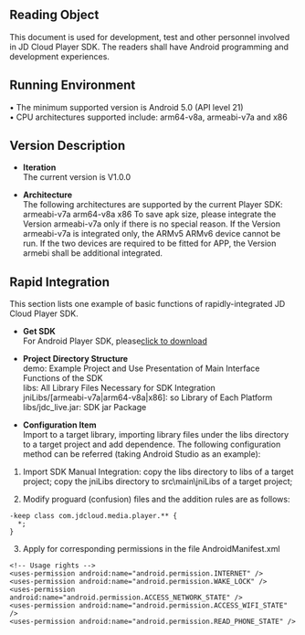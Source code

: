 ## Reading Object
This document is used for development, test and other personnel involved in JD Cloud Player SDK. The readers shall have Android programming and development experiences.  

## Running Environment
•	The minimum supported version is Android 5.0 (API level 21)  
•	CPU architectures supported include: arm64-v8a, armeabi-v7a and x86

## Version Description
* **Iteration**  
The current version is V1.0.0  

* **Architecture**  
The following architectures are supported by the current Player SDK:
armeabi-v7a
arm64-v8a
x86
To save apk size, please integrate the Version armeabi-v7a only if there is no special reason.
If the Version armeabi-v7a is integrated only, the ARMv5 ARMv6 device cannot be run. If the two devices are required to be fitted for APP, the Version armebi shall be additional integrated. 

## Rapid Integration
This section lists one example of basic functions of rapidly-integrated JD Cloud Player SDK.

* **Get SDK**  
For Android Player SDK, please<a href="https://zhanghao274.s3.cn-north-1.jdcloud-oss.com/jdcloud_live_android_demo.zip">click to download</a><br/>  

* **Project Directory Structure**  
demo: Example Project and Use Presentation of Main Interface Functions of the SDK    
libs: All Library Files Necessary for SDK Integration    
jniLibs/[armeabi-v7a|arm64-v8a|x86]: so Library of Each Platform    
libs/jdc_live.jar: SDK jar Package    

* **Configuration Item**    
Import to a target library, importing library files under the libs directory to a target project and add dependence.
The following configuration method can be referred (taking Android Studio as an example):  
1) Import SDK
Manual Integration:
copy the libs directory to libs of a target project;
copy the jniLibs directory to src\main\jniLibs of a target project;

2) Modify proguard (confusion) files and the addition rules are as follows:
```
-keep class com.jdcloud.media.player.** {
  *;
}
```

3) Apply for corresponding permissions in the file AndroidManifest.xml
```
<!-- Usage rights -->
<uses-permission android:name="android.permission.INTERNET" />
<uses-permission android:name="android.permission.WAKE_LOCK" />
<uses-permission android:name="android.permission.ACCESS_NETWORK_STATE" />
<uses-permission android:name="android.permission.ACCESS_WIFI_STATE" />
<uses-permission android:name="android.permission.READ_PHONE_STATE" />
```

